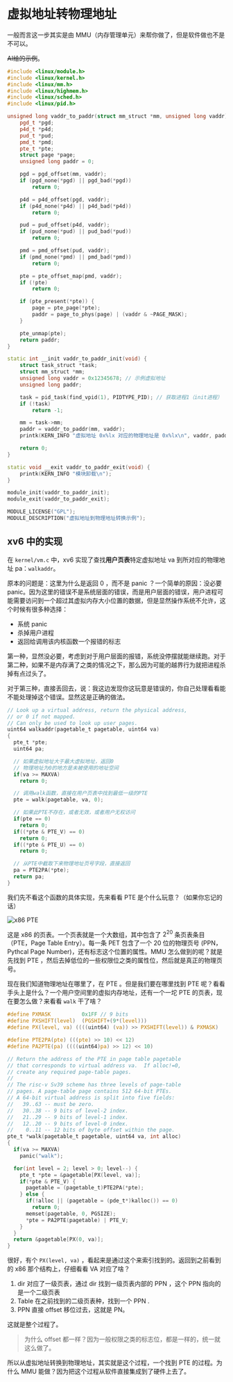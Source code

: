 # 虚拟地址转物理地址

一般而言这一步其实是由 MMU（内存管理单元）来帮你做了，但是软件做也不是不可以。

~~AI给的示例~~。

```c++
#include <linux/module.h>
#include <linux/kernel.h>
#include <linux/mm.h>
#include <linux/highmem.h>
#include <linux/sched.h>
#include <linux/pid.h>

unsigned long vaddr_to_paddr(struct mm_struct *mm, unsigned long vaddr) {
    pgd_t *pgd;
    p4d_t *p4d;
    pud_t *pud;
    pmd_t *pmd;
    pte_t *pte;
    struct page *page;
    unsigned long paddr = 0;

    pgd = pgd_offset(mm, vaddr);
    if (pgd_none(*pgd) || pgd_bad(*pgd))
        return 0;

    p4d = p4d_offset(pgd, vaddr);
    if (p4d_none(*p4d) || p4d_bad(*p4d))
        return 0;

    pud = pud_offset(p4d, vaddr);
    if (pud_none(*pud) || pud_bad(*pud))
        return 0;

    pmd = pmd_offset(pud, vaddr);
    if (pmd_none(*pmd) || pmd_bad(*pmd))
        return 0;

    pte = pte_offset_map(pmd, vaddr);
    if (!pte)
        return 0;

    if (pte_present(*pte)) {
        page = pte_page(*pte);
        paddr = page_to_phys(page) | (vaddr & ~PAGE_MASK);
    }

    pte_unmap(pte);
    return paddr;
}

static int __init vaddr_to_paddr_init(void) {
    struct task_struct *task;
    struct mm_struct *mm;
    unsigned long vaddr = 0x12345678; // 示例虚拟地址
    unsigned long paddr;

    task = pid_task(find_vpid(1), PIDTYPE_PID); // 获取进程1（init进程）
    if (!task)
        return -1;

    mm = task->mm;
    paddr = vaddr_to_paddr(mm, vaddr);
    printk(KERN_INFO "虚拟地址 0x%lx 对应的物理地址是 0x%lx\n", vaddr, paddr);

    return 0;
}

static void __exit vaddr_to_paddr_exit(void) {
    printk(KERN_INFO "模块卸载\n");
}

module_init(vaddr_to_paddr_init);
module_exit(vaddr_to_paddr_exit);

MODULE_LICENSE("GPL");
MODULE_DESCRIPTION("虚拟地址到物理地址转换示例");
```

## xv6 中的实现

在 `kernel/vm.c` 中，xv6 实现了查找**用户页表**特定虚拟地址 va 到所对应的物理地址 pa：`walkaddr`。

原本的问题是：这里为什么是返回 0 ，而不是 panic ？一个简单的原因：没必要 panic。因为这里的错误不是系统层面的错误，而是用户层面的错误，用户进程可能需要访问到一个超过其虚拟内存大小位置的数据，但是显然操作系统不允许，这个时候有很多种选择：

- 系统 panic
- 杀掉用户进程
- 返回给调用该内核函数一个报错的标志

第一种，显然没必要，考虑到对于用户层面的报错，系统没停摆就能继续跑。对于第二种，如果不是内存满了之类的情况之下，那么因为可能的越界行为就把进程杀掉有点过头了。

对于第三种，直接丢回去，说：我这边发现你这玩意是错误的，你自己处理看看能不能处理掉这个错误。显然这是正确的做法。

```c
// Look up a virtual address, return the physical address,
// or 0 if not mapped.
// Can only be used to look up user pages.
uint64 walkaddr(pagetable_t pagetable, uint64 va)
{
  pte_t *pte;
  uint64 pa;

  // 如果虚拟地址大于最大虚拟地址，返回0
  // 物理地址为0的地方是未被使用的地址空间
  if(va >= MAXVA)
    return 0;

  // 调用walk函数，直接在用户页表中找到最低一级的PTE
  pte = walk(pagetable, va, 0);

  // 如果此PTE不存在，或者无效，或者用户无权访问
  if(pte == 0)
    return 0;
  if((*pte & PTE_V) == 0)
    return 0;
  if((*pte & PTE_U) == 0)
    return 0;

  // 从PTE中截取下来物理地址页号字段，直接返回
  pa = PTE2PA(*pte);
  return pa;
}
```

我们先不看这个函数的具体实现，先来看看 PTE 是个什么玩意？（如果你忘记的话）

![x86 PTE](..\Assets\Image\OperatingSystem\x86-pte.png)

这是 x86 的页表。一个页表就是一个大数组，其中包含了 $2^20$ 条页表条目（PTE，Page Table Entry）。每一条 PET 包含了一个 20 位的物理页号 (PPN，Pythcal Page Number)，还有标志这个位置的属性。MMU 怎么做到的呢？就是先找到 PTE ，然后去掉低位的一些权限位之类的属性位，然后就是真正的物理页号。

现在我们知道物理地址在哪里了，在 PTE 。但是我们要在哪里找到 PTE 呢？看看手头上是什么？一个用户空间里的虚拟内存地址，还有一个一坨 PTE 的页表，现在要怎么做？来看看 `walk` 干了啥？

```c
#define PXMASK          0x1FF // 9 bits
#define PXSHIFT(level)  (PGSHIFT+(9*(level)))
#define PX(level, va) ((((uint64) (va)) >> PXSHIFT(level)) & PXMASK)

#define PTE2PA(pte) (((pte) >> 10) << 12)
#define PA2PTE(pa) ((((uint64)pa) >> 12) << 10)

// Return the address of the PTE in page table pagetable
// that corresponds to virtual address va.  If alloc!=0,
// create any required page-table pages.
//
// The risc-v Sv39 scheme has three levels of page-table
// pages. A page-table page contains 512 64-bit PTEs.
// A 64-bit virtual address is split into five fields:
//   39..63 -- must be zero.
//   30..38 -- 9 bits of level-2 index.
//   21..29 -- 9 bits of level-1 index.
//   12..20 -- 9 bits of level-0 index.
//    0..11 -- 12 bits of byte offset within the page.
pte_t *walk(pagetable_t pagetable, uint64 va, int alloc)
{
  if(va >= MAXVA)
    panic("walk");

  for(int level = 2; level > 0; level--) {
    pte_t *pte = &pagetable[PX(level, va)];
    if(*pte & PTE_V) {
      pagetable = (pagetable_t)PTE2PA(*pte);
    } else {
      if(!alloc || (pagetable = (pde_t*)kalloc()) == 0)
        return 0;
      memset(pagetable, 0, PGSIZE);
      *pte = PA2PTE(pagetable) | PTE_V;
    }
  }
  return &pagetable[PX(0, va)];
}
```

很好，有个 `PX(level, va)` ，看起来是通过这个来索引找到的。返回到之前看到的 x86 那个结构上，仔细看看 VA 对应了啥？

1. dir 对应了一级页表，通过 dir 找到一级页表内部的 PPN ，这个 PPN 指向的是一个二级页表
2. Table 在之前找到的二级页表种，找到一个 PPN .
3. PPN 直接 offset 移位过去，这就是 PN。

这就是整个过程了。

> 为什么 offset 都一样？因为一般权限之类的标志位，都是一样的，统一就这么做了。

所以从虚拟地址转换到物理地址，其实就是这个过程，一个找到 PTE 的过程。为什么 MMU 能做？因为把这个过程从软件直接集成到了硬件上去了。
